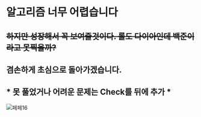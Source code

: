 # 알고리즘 너무 어렵습니다
## ~~하지만 성장해서 꼭 보여줄것이다. 롤도 다이아인데 백준이라고 못찍을까?~~
## 겸손하게 초심으로 돌아가겠습니다.
## * 못 풀었거나 어려운 문제는 Check를 뒤에 추가 *

<!--![KakaoTalk_20220112_173947092](https://user-images.githubusercontent.com/76519060/149092960-82d128f8-bac5-4874-8fbc-ae2d64b382e6.jpg)-->
![페페16](https://user-images.githubusercontent.com/76519060/192174774-3d659b43-5b5b-4c72-b7a9-fd95b55ff10d.png)
